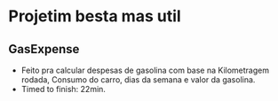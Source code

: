 # Projetim besta mas util

## GasExpense
* Feito pra calcular despesas de gasolina com base na Kilometragem rodada, Consumo do carro, dias da semana e valor da gasolina.
* Timed to finish: 22min.
